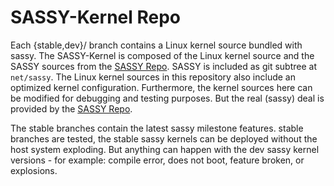 # SASSY-Kernel Repo
Each {stable,dev}/<version> branch contains a Linux kernel source bundled with sassy. 
The SASSY-Kernel is composed of the Linux kernel source and the SASSY sources from the [SASSY Repo](https://github.com/Distributed-Systems-Programming-Group/sassy). SASSY is included as git subtree at ```net/sassy```.
The Linux kernel sources in this repository also include an optimized kernel configuration. Furthermore, the kernel sources here can be modified for debugging and testing purposes. But the real (sassy) deal is provided by the [SASSY Repo](https://github.com/Distributed-Systems-Programming-Group/sassy).

The stable branches contain the latest sassy milestone features. stable branches are tested, the stable sassy kernels can be deployed without the host system exploding. But anything can happen with the dev sassy kernel versions - for example: compile error, does not boot, feature broken, or explosions. 



